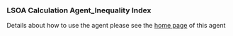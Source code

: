 ### LSOA Calculation Agent_Inequality Index
Details about how to use the agent please see the [home page](https://htmlpreview.github.io/?https://github.com/cambridge-cares/TheWorldAvatar/blob/dev-heat-pump-migration-to-stack-2/Agents/LSOACalculationAgent_inequality_index/agent/flaskapp/templates/index.html) of this agent